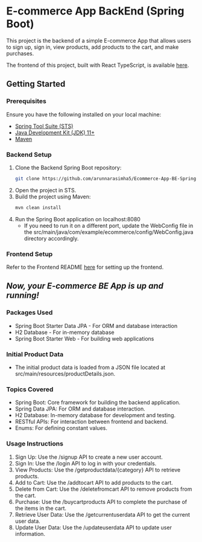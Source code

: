 # E-commerce App BackEnd (Spring Boot)

This project is the backend of a simple E-commerce App that allows users to sign up, sign in, view products, add products to the cart, and make purchases.

The frontend of this project, built with React TypeScript, is available [here](https://github.com/arunnarasimha5/Ecommerce-App-FE-React).

## Getting Started

### Prerequisites

Ensure you have the following installed on your local machine:
- [Spring Tool Suite (STS)](https://spring.io/tools)
- [Java Development Kit (JDK) 11+](https://www.oracle.com/java/technologies/javase-jdk11-downloads.html)
- [Maven](https://maven.apache.org/install.html)

### Backend Setup

1. Clone the Backend Spring Boot repository:
   ```sh
   git clone https://github.com/arunnarasimha5/Ecommerce-App-BE-SpringBoot.git
2. Open the project in STS.
3. Build the project using Maven:
   ```sh
   mvn clean install
4. Run the Spring Boot application on localhost:8080
   * If you need to run it on a different port, update the WebConfig file in the src/main/java/com/example/ecommerce/config/WebConfig.java directory accordingly.

### Frontend Setup

Refer to the Frontend README [here](https://github.com/arunnarasimha5/Ecommerce-App-FE-React) for setting up the frontend.

## *Now, your E-commerce BE App is up and running!*

### Packages Used
* Spring Boot Starter Data JPA - For ORM and database interaction
* H2 Database - For in-memory database
* Spring Boot Starter Web - For building web applications

### Initial Product Data
* The initial product data is loaded from a JSON file located at src/main/resources/productDetails.json.

### Topics Covered
* Spring Boot: Core framework for building the backend application.
* Spring Data JPA: For ORM and database interaction.
* H2 Database: In-memory database for development and testing.
* RESTful APIs: For interaction between frontend and backend.
* Enums: For defining constant values.

### Usage Instructions
1. Sign Up: Use the /signup API to create a new user account.
2. Sign In: Use the /login API to log in with your credentials.
3. View Products: Use the /getproductdata/{category} API to retrieve products.
4. Add to Cart: Use the /addtocart API to add products to the cart.
5. Delete from Cart: Use the /deletefromcart API to remove products from the cart.
6. Purchase: Use the /buycartproducts API to complete the purchase of the items in the cart.
7. Retrieve User Data: Use the /getcurrentuserdata API to get the current user data.
8. Update User Data: Use the /updateuserdata API to update user information.
